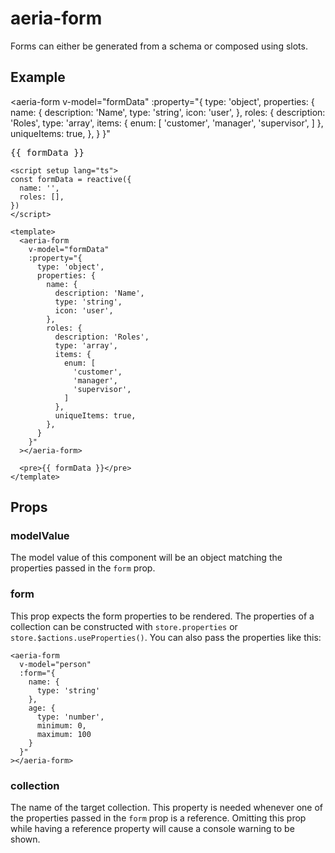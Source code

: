 <script setup lang="ts">
import { reactive } from 'vue'
import { AeriaForm } from 'aeria-ui'

const formData = reactive({
  name: '',
  roles: [],
})
</script>

# aeria-form

Forms can either be generated from a schema or composed using slots.

## Example

<aeria-form
  v-model="formData"
  :property="{
    type: 'object',
    properties: {
      name: {
        description: 'Name',
        type: 'string',
        icon: 'user',
      },
      roles: {
        description: 'Roles',
        type: 'array',
        items: {
          enum: [
            'customer',
            'manager',
            'supervisor',
          ]
        },
        uniqueItems: true,
      },
    }
  }"
></aeria-form>

<pre>{{ formData }}</pre>

```vue
<script setup lang="ts">
const formData = reactive({
  name: '',
  roles: [],
})
</script>

<template>
  <aeria-form
    v-model="formData"
    :property="{
      type: 'object',
      properties: {
        name: {
          description: 'Name',
          type: 'string',
          icon: 'user',
        },
        roles: {
          description: 'Roles',
          type: 'array',
          items: {
            enum: [
              'customer',
              'manager',
              'supervisor',
            ]
          },
          uniqueItems: true,
        },
      }
    }"
  ></aeria-form>

  <pre>{{ formData }}</pre>
</template>
```

## Props

### modelValue <Badge type="tip" text="Record<string, any>?" />

The model value of this component will be an object matching the properties passed in the `form` prop.

### form <Badge type="tip" text="Record<string, CollectionProperty>?" />

This prop expects the form properties to be rendered. The properties of a collection can be constructed with `store.properties` or `store.$actions.useProperties()`. You can also pass the properties like this:

```vue-html
<aeria-form
  v-model="person"
  :form="{
    name: {
      type: 'string'
    },
    age: {
      type: 'number',
      minimum: 0,
      maximum: 100
    }
  }"
></aeria-form>
```

### collection <Badge type="tip" text="string?" />

The name of the target collection. This property is needed whenever one of the properties passed in the `form` prop is a reference. Omitting this prop while having a reference property will cause a console warning to be shown.
